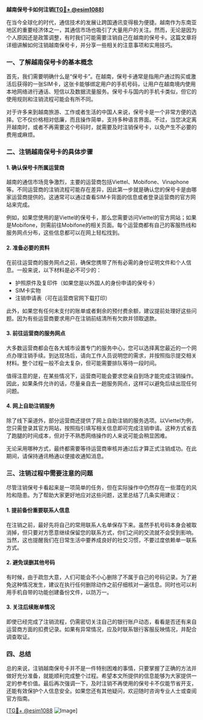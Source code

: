 **越南保号卡如何注销[[TG💪+ @esim1088](https://t.me/s/esim1088)]**

在当今全球化的时代，通信技术的发展让跨国通讯变得极为便捷。越南作为东南亚地区的重要经济体之一，其通信市场也吸引了大量用户的关注。然而，无论是因为个人原因还是政策调整，有时我们可能需要注销自己在越南的保号卡。这篇文章将详细讲解如何注销越南保号卡，并分享一些相关的注意事项和实用技巧。

### 一、了解越南保号卡的基本概念

首先，我们需要明确什么是“保号卡”。在越南，保号卡通常是指用户通过购买或激活后获得的一张SIM卡，这张卡能够绑定用户的手机号码，让用户在越南境内使用本地网络进行通话、短信以及数据流量服务。保号卡与国内的手机卡类似，但它的使用规则和注销流程可能会有所不同。

对于许多来到越南旅游、工作或者生活的中国人来说，保号卡是一个非常方便的选择。它不仅价格相对低廉，而且操作简单，支持多种语言界面。不过，当您决定离开越南时，或者不再需要这个号码时，就需要及时注销保号卡，以免产生不必要的费用或麻烦。

### 二、注销越南保号卡的具体步骤

#### 1. 确认保号卡所属运营商

越南的通信市场竞争激烈，主要的运营商包括Viettel、Mobifone、Vinaphone等。不同运营商的注销流程可能存在差异，因此第一步就是确认您的保号卡是由哪家运营商提供的。这通常可以通过查看SIM卡背面的信息或者登录运营商的官方网站来完成。

例如，如果您使用的是Viettel的保号卡，那么您需要访问Viettel的官方网站；如果是Mobifone，则需前往Mobifone的相关页面。每个运营商都有自己的客服热线和服务网点分布，这些信息都可以在网上轻松找到。

#### 2. 准备必要的资料

在前往运营商的服务网点之前，确保您携带了所有必需的身份证明文件和个人信息。一般来说，以下材料是必不可少的：

- 护照原件及复印件（如果您是以外国人的身份申请的保号卡）
- SIM卡实物
- 注销申请表（可在运营商官网下载打印）

此外，如果您有任何未支付的账单或者剩余的预付费余额，建议提前处理好这些问题。因为有些运营商要求用户在注销前结清所有欠款并领取退款。

#### 3. 前往运营商的服务网点

大多数运营商都会在各大城市设置专门的服务中心，您可以选择离您最近的一个网点办理注销手续。到达现场后，请向工作人员说明您的需求，并按照指示提交相关材料。整个过程一般不会太复杂，但可能需要排队等待一段时间。

值得注意的是，在某些情况下，运营商可能会要求您亲自到场才能完成注销操作。因此，如果条件允许的话，尽量亲自去一趟服务网点，这样可以避免后续出现任何问题。

#### 4. 网上自助注销服务

除了线下渠道外，部分运营商还提供了网上自助注销的服务选项。以Viettel为例，您只需登录其官方网站，按照指引填写相关信息即可完成注销申请。这种方式省去了跑腿的时间成本，但对于不熟悉网络操作的人来说可能会稍显困难。

无论采用哪种方式，最终都需要等待运营商审核并通过后才算正式注销成功。在此期间，请保持通讯畅通以便接收通知消息。

### 三、注销过程中需要注意的问题

尽管注销保号卡看起来是一项简单的任务，但在实际操作中仍然存在一些潜在的风险和隐患。为了帮助大家更好地应对这些问题，这里总结了几条实用建议：

#### 1. 提前备份重要联系人信息

在注销之前，最好先将自己的常用联系人名单保存下来。虽然手机号码本身会被取消掉，但只要对方愿意继续保留您的联系方式，你们之间的交流就不会受到影响。当然，这也提醒我们在日常生活中要养成良好的社交习惯，不要过度依赖单一联系方式。

#### 2. 避免误删其他号码

有时候，由于疏忽大意，人们可能会不小心删除了不属于自己的号码记录。为了避免这种情况发生，建议在执行任何删除动作之前仔细核对一遍信息。同时也可以利用手机自带的功能创建备份文件，以防万一。

#### 3. 关注后续账单情况

即使已经完成了注销流程，仍需密切关注自己的银行账户动态，看看是否还有来自运营商方面的扣费记录。如果有异常情况，应及时联系银行客服反映情况，并配合调查取证。

### 四、总结

总的来说，注销越南保号卡并不是一件特别困难的事情，只要掌握了正确的方法并做好充分准备，就能顺利完成整个过程。希望本文所提供的信息能够为大家提供一定的参考价值。最后再次强调一下，及时注销不再使用的保号卡不仅能节省开支，还能有效保护个人信息安全。如果您还有其他疑问，欢迎随时咨询专业人士或查阅官方指南。

[[TG💪+ @esim1088](https://t.me/s/esim1088) ![Image](https://i.postimg.cc/4NQfJmqS/Snipaste-2025-05-13-00-14-12.png)]